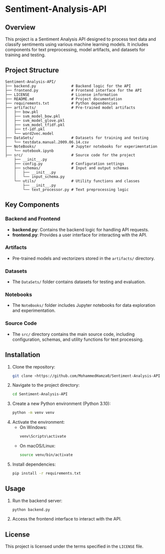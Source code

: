 # Sentiment-Analysis-API

## Overview
This project is a Sentiment Analysis API designed to process text data and classify sentiments using various machine learning models. It includes components for text preprocessing, model artifacts, and datasets for training and testing.

## Project Structure

```
Sentiment-Analysis-API/
├── backend.py                # Backend logic for the API
├── frontend.py               # Frontend interface for the API
├── LICENSE                   # License information
├── README.md                 # Project documentation
├── requirements.txt          # Python dependencies
├── artifacts/                # Pre-trained model artifacts
│   ├── bow.pkl
│   ├── svm_model_bow.pkl
│   ├── svm_model_glove.pkl
│   ├── svm_model_tfidf.pkl
│   ├── tf-idf.pkl
│   └── word2vec.model
├── DataSets/                 # Datasets for training and testing
│   └── testdata.manual.2009.06.14.csv
├── NoteBooks/                # Jupyter notebooks for experimentation
│   └── notebook.ipynb
├── src/                      # Source code for the project
    ├── __init__.py
    ├── config.py             # Configuration settings
    ├── schemas/              # Input and output schemas
    │   ├── __init__.py
    │   └── input_schema.py
    └── utils/                # Utility functions and classes
        ├── __init__.py
        └── text_processor.py # Text preprocessing logic
```

## Key Components

### Backend and Frontend
- **backend.py**: Contains the backend logic for handling API requests.
- **frontend.py**: Provides a user interface for interacting with the API.

### Artifacts
- Pre-trained models and vectorizers stored in the `artifacts/` directory.

### Datasets
- The `DataSets/` folder contains datasets for testing and evaluation.

### Notebooks
- The `NoteBooks/` folder includes Jupyter notebooks for data exploration and experimentation.

### Source Code
- The `src/` directory contains the main source code, including configuration, schemas, and utility functions for text processing.

## Installation
1. Clone the repository:
   ```bash
   git clone <https://github.com/MohammedHamza0/Sentiment-Analysis-API.git>
   ```
2. Navigate to the project directory:
   ```bash
   cd Sentiment-Analysis-API
   ```
3. Create a new Python environment (Python 3.10):
   ```bash
   python -m venv venv
   ```
4. Activate the environment:
   - On Windows:
     ```bash
     venv\Scripts\activate
     ```
   - On macOS/Linux:
     ```bash
     source venv/bin/activate
     ```
5. Install dependencies:
   ```bash
   pip install -r requirements.txt
   ```

## Usage
1. Run the backend server:
   ```bash
   python backend.py
   ```
2. Access the frontend interface to interact with the API.

## License
This project is licensed under the terms specified in the `LICENSE` file.